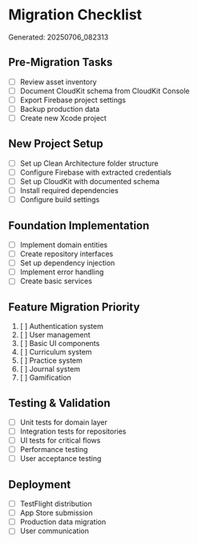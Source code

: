 # Migration Checklist
Generated: 20250706_082313

## Pre-Migration Tasks
- [ ] Review asset inventory
- [ ] Document CloudKit schema from CloudKit Console
- [ ] Export Firebase project settings
- [ ] Backup production data
- [ ] Create new Xcode project

## New Project Setup
- [ ] Set up Clean Architecture folder structure
- [ ] Configure Firebase with extracted credentials
- [ ] Set up CloudKit with documented schema
- [ ] Install required dependencies
- [ ] Configure build settings

## Foundation Implementation
- [ ] Implement domain entities
- [ ] Create repository interfaces
- [ ] Set up dependency injection
- [ ] Implement error handling
- [ ] Create basic services

## Feature Migration Priority
1. [ ] Authentication system
2. [ ] User management
3. [ ] Basic UI components
4. [ ] Curriculum system
5. [ ] Practice system
6. [ ] Journal system
7. [ ] Gamification

## Testing & Validation
- [ ] Unit tests for domain layer
- [ ] Integration tests for repositories
- [ ] UI tests for critical flows
- [ ] Performance testing
- [ ] User acceptance testing

## Deployment
- [ ] TestFlight distribution
- [ ] App Store submission
- [ ] Production data migration
- [ ] User communication
